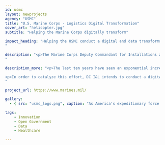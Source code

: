 ```yaml
---
id: usmc
layout: newprojects
agency: "USMC"
title: "U.S. Marine Corps - Logistics Digital Transformation"
cover_art: "helicopter.jpg"
subtitle: "Helping the Marine Corps digitally transform"

impact_heading: "Helping the USMC conduct a digital and data transformation to improve logistics and keep our nation’s Marines safe.
"

description: "<p>The Marine Corps Deputy Commandant for Installations and Logistics (DC I&L)  is responsible for formulating Marine Corps logistics plans, policies, and concepts, exercising staff supervision over joint and Marine Corps logistics matters, logistics manpower matters, logistics analysis, mobility, lift requirements, sustainability productivity, material readiness, logistics information systems, security assistance, fiscal matters for appropriate division sponsored programs, and coordinating the logistics aspects of prepositioning programs.</p>                       	
"

description_more: "<p>The last ten years have seen an exponential increase and availability of tech enablers, specifically in the area of logistics planning and operations. Unfortunately, the traditional processes inherent in DoD have caused late adoption, inconsistent performance, and inefficient investments throughout Logistics Enterprise IT.  Because of this, I&L is pursuing modernization across all areas of logistics: people, process, and technology. However, I&L has struggled to date to create the proper conditions for the Logistics IT Portfolio to be rapidly modernized through adoption of industry-standard best practices and contemporary technologies.  Much of this failure is due to a lack of appropriate technical aptitude paired with the right senior leader oversight for rapid decision making.</p>

<p>In order to catalyze this effort, DC I&L intends to conduct a digital transformation aimed at leveraging contemporary technology and processes to improve USMC logistics.  The transformation will be measured by logistics and defense industry standards, including the ability to sustain innovation through agile IT acquisition practice, as well as emergent defense concepts and requirements.  DC I&L is looking bring in a Log Chief Digital Officer and Log Chief Data Officer through the Presidential Innovation Fellows program to advise the Marine Corps logistics senior leaders in the assessment, planning, and execution of this transformation. These individuals will have the scope and authority to investigate any and all barriers towards digital transformation. They will report to a three-star general and be responsible for reviewing, enhancing, and augmenting current capabilities; integrating emergent technologies; and adapting business practices to more effectively manage the entire logistics IT systems portfolio.</p>
"

project_url: https://www.marines.mil/

gallery:
  - { src: "usmc_logo.png", caption: "As America's expeditionary force in readiness since 1775, the Marines are forward deployed to win our nation's battles swiftly and aggressively in times of crisis.", alt: "Marines Logo" }

tags:
    - Innovation
    - Open Government
    - Data
    - Healthcare

---
```


<!--



impact_metrics:
  - { metric: "[Insert quote]", desc: "[Quote subtitle]" }

articles:
  - { outlet: "[Media Outlet]", logo_src: "logo.jpg", title: "Article Title", quote: "Quote", url: "article URL" }

	-->

